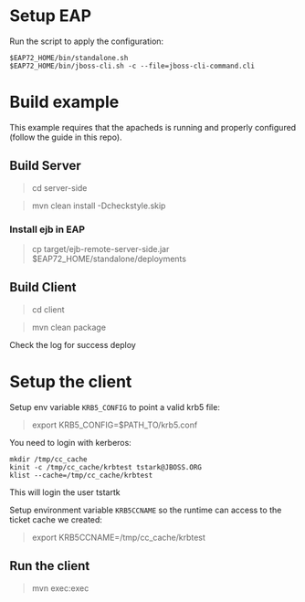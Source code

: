 # Setup EAP

Run the script to apply the configuration:

	$EAP72_HOME/bin/standalone.sh
	$EAP72_HOME/bin/jboss-cli.sh -c --file=jboss-cli-command.cli


# Build example

This example requires that the apacheds is running and properly configured (follow the guide in this repo).

## Build Server

> cd server-side

> mvn clean install -Dcheckstyle.skip

### Install ejb in EAP

> cp target/ejb-remote-server-side.jar $EAP72_HOME/standalone/deployments

## Build Client

> cd client

> mvn clean package



Check the log for success deploy

# Setup the client

Setup env variable `KRB5_CONFIG` to point a valid krb5 file:

> export KRB5_CONFIG=$PATH_TO/krb5.conf

You need to login with kerberos:

    mkdir /tmp/cc_cache
    kinit -c /tmp/cc_cache/krbtest tstark@JBOSS.ORG
    klist --cache=/tmp/cc_cache/krbtest


This will login the user tstartk

Setup environment variable `KRB5CCNAME` so the runtime can access to the ticket cache we created:
> export KRB5CCNAME=/tmp/cc_cache/krbtest

## Run the client

> mvn exec:exec
